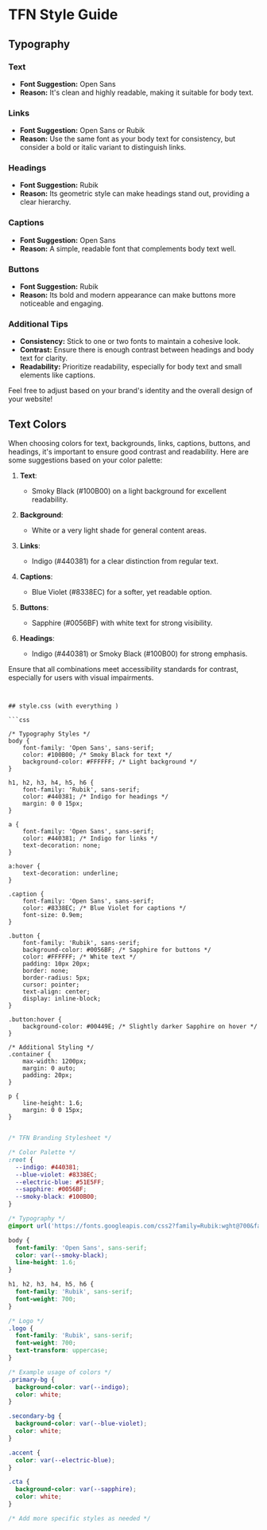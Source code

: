 # TFN Style Guide 


## Typography

### Text
- **Font Suggestion:** Open Sans
- **Reason:** It's clean and highly readable, making it suitable for body text.

### Links
- **Font Suggestion:** Open Sans or Rubik
- **Reason:** Use the same font as your body text for consistency, but consider a bold or italic variant to distinguish links.

### Headings
- **Font Suggestion:** Rubik
- **Reason:** Its geometric style can make headings stand out, providing a clear hierarchy.

### Captions
- **Font Suggestion:** Open Sans
- **Reason:** A simple, readable font that complements body text well.

### Buttons
- **Font Suggestion:** Rubik
- **Reason:** Its bold and modern appearance can make buttons more noticeable and engaging.

### Additional Tips
- **Consistency:** Stick to one or two fonts to maintain a cohesive look.
- **Contrast:** Ensure there is enough contrast between headings and body text for clarity.
- **Readability:** Prioritize readability, especially for body text and small elements like captions.

Feel free to adjust based on your brand's identity and the overall design of your website!

## Text Colors

When choosing colors for text, backgrounds, links, captions, buttons, and headings, it's important to ensure good contrast and readability. Here are some suggestions based on your color palette:

1. **Text**: 
   - Smoky Black (#100B00) on a light background for excellent readability.

2. **Background**: 
   - White or a very light shade for general content areas.

3. **Links**: 
   - Indigo (#440381) for a clear distinction from regular text.

4. **Captions**: 
   - Blue Violet (#8338EC) for a softer, yet readable option.

5. **Buttons**: 
   - Sapphire (#0056BF) with white text for strong visibility.

6. **Headings**: 
   - Indigo (#440381) or Smoky Black (#100B00) for strong emphasis.

Ensure that all combinations meet accessibility standards for contrast, especially for users with visual impairments.

```


## style.css (with everything )

```css

/* Typography Styles */
body {
    font-family: 'Open Sans', sans-serif;
    color: #100B00; /* Smoky Black for text */
    background-color: #FFFFFF; /* Light background */
}

h1, h2, h3, h4, h5, h6 {
    font-family: 'Rubik', sans-serif;
    color: #440381; /* Indigo for headings */
    margin: 0 0 15px;
}

a {
    font-family: 'Open Sans', sans-serif;
    color: #440381; /* Indigo for links */
    text-decoration: none;
}

a:hover {
    text-decoration: underline;
}

.caption {
    font-family: 'Open Sans', sans-serif;
    color: #8338EC; /* Blue Violet for captions */
    font-size: 0.9em;
}

.button {
    font-family: 'Rubik', sans-serif;
    background-color: #0056BF; /* Sapphire for buttons */
    color: #FFFFFF; /* White text */
    padding: 10px 20px;
    border: none;
    border-radius: 5px;
    cursor: pointer;
    text-align: center;
    display: inline-block;
}

.button:hover {
    background-color: #00449E; /* Slightly darker Sapphire on hover */
}

/* Additional Styling */
.container {
    max-width: 1200px;
    margin: 0 auto;
    padding: 20px;
}

p {
    line-height: 1.6;
    margin: 0 0 15px;
}


```



```css
/* TFN Branding Stylesheet */

/* Color Palette */
:root {
  --indigo: #440381;
  --blue-violet: #8338EC;
  --electric-blue: #51E5FF;
  --sapphire: #0056BF;
  --smoky-black: #100B00;
}

/* Typography */
@import url('https://fonts.googleapis.com/css2?family=Rubik:wght@700&family=Open+Sans:wght@400;700&display=swap');

body {
  font-family: 'Open Sans', sans-serif;
  color: var(--smoky-black);
  line-height: 1.6;
}

h1, h2, h3, h4, h5, h6 {
  font-family: 'Rubik', sans-serif;
  font-weight: 700;
}

/* Logo */
.logo {
  font-family: 'Rubik', sans-serif;
  font-weight: 700;
  text-transform: uppercase;
}

/* Example usage of colors */
.primary-bg {
  background-color: var(--indigo);
  color: white;
}

.secondary-bg {
  background-color: var(--blue-violet);
  color: white;
}

.accent {
  color: var(--electric-blue);
}

.cta {
  background-color: var(--sapphire);
  color: white;
}

/* Add more specific styles as needed */
```
